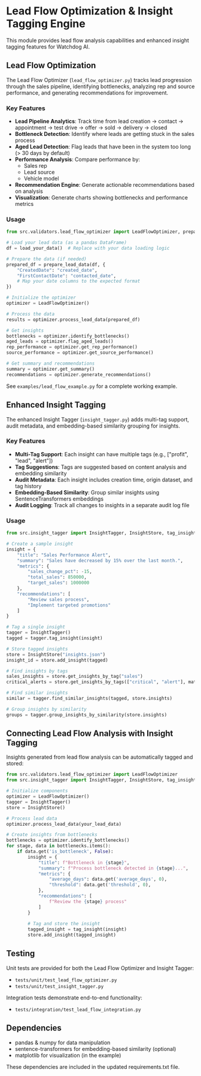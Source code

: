 # Lead Flow Optimization & Insight Tagging Engine

This module provides lead flow analysis capabilities and enhanced insight tagging features for Watchdog AI.

## Lead Flow Optimization

The Lead Flow Optimizer (`lead_flow_optimizer.py`) tracks lead progression through the sales pipeline, identifying bottlenecks, analyzing rep and source performance, and generating recommendations for improvement.

### Key Features

- **Lead Pipeline Analytics**: Track time from lead creation → contact → appointment → test drive → offer → sold → delivery → closed
- **Bottleneck Detection**: Identify where leads are getting stuck in the sales process
- **Aged Lead Detection**: Flag leads that have been in the system too long (> 30 days by default)
- **Performance Analysis**: Compare performance by:
  - Sales rep
  - Lead source
  - Vehicle model
- **Recommendation Engine**: Generate actionable recommendations based on analysis
- **Visualization**: Generate charts showing bottlenecks and performance metrics

### Usage

```python
from src.validators.lead_flow_optimizer import LeadFlowOptimizer, prepare_lead_data

# Load your lead data (as a pandas DataFrame)
df = load_your_data()  # Replace with your data loading logic

# Prepare the data (if needed)
prepared_df = prepare_lead_data(df, {
    "CreatedDate": "created_date",
    "FirstContactDate": "contacted_date",
    # Map your date columns to the expected format
})

# Initialize the optimizer
optimizer = LeadFlowOptimizer()

# Process the data
results = optimizer.process_lead_data(prepared_df)

# Get insights
bottlenecks = optimizer.identify_bottlenecks()
aged_leads = optimizer.flag_aged_leads()
rep_performance = optimizer.get_rep_performance()
source_performance = optimizer.get_source_performance()

# Get summary and recommendations
summary = optimizer.get_summary()
recommendations = optimizer.generate_recommendations()
```

See `examples/lead_flow_example.py` for a complete working example.

## Enhanced Insight Tagging

The enhanced Insight Tagger (`insight_tagger.py`) adds multi-tag support, audit metadata, and embedding-based similarity grouping for insights.

### Key Features

- **Multi-Tag Support**: Each insight can have multiple tags (e.g., ["profit", "lead", "alert"])
- **Tag Suggestions**: Tags are suggested based on content analysis and embedding similarity
- **Audit Metadata**: Each insight includes creation time, origin dataset, and tag history
- **Embedding-Based Similarity**: Group similar insights using SentenceTransformers embeddings
- **Audit Logging**: Track all changes to insights in a separate audit log file

### Usage

```python
from src.insight_tagger import InsightTagger, InsightStore, tag_insight

# Create a sample insight
insight = {
    "title": "Sales Performance Alert",
    "summary": "Sales have decreased by 15% over the last month.",
    "metrics": {
        "sales_change_pct": -15,
        "total_sales": 850000,
        "target_sales": 1000000
    },
    "recommendations": [
        "Review sales process",
        "Implement targeted promotions"
    ]
}

# Tag a single insight
tagger = InsightTagger()
tagged = tagger.tag_insight(insight)

# Store tagged insights
store = InsightStore("insights.json")
insight_id = store.add_insight(tagged)

# Find insights by tags
sales_insights = store.get_insights_by_tag("sales")
critical_alerts = store.get_insights_by_tags(["critical", "alert"], match_all=True)

# Find similar insights
similar = tagger.find_similar_insights(tagged, store.insights)

# Group insights by similarity
groups = tagger.group_insights_by_similarity(store.insights)
```

## Connecting Lead Flow Analysis with Insight Tagging

Insights generated from lead flow analysis can be automatically tagged and stored:

```python
from src.validators.lead_flow_optimizer import LeadFlowOptimizer
from src.insight_tagger import InsightTagger, InsightStore, tag_insight

# Initialize components
optimizer = LeadFlowOptimizer()
tagger = InsightTagger()
store = InsightStore()

# Process lead data
optimizer.process_lead_data(your_lead_data)

# Create insights from bottlenecks
bottlenecks = optimizer.identify_bottlenecks()
for stage, data in bottlenecks.items():
    if data.get('is_bottleneck', False):
        insight = {
            "title": f"Bottleneck in {stage}",
            "summary": f"Process bottleneck detected in {stage}...",
            "metrics": {
                "average_days": data.get('average_days', 0),
                "threshold": data.get('threshold', 0),
            },
            "recommendations": [
                f"Review the {stage} process"
            ]
        }
        
        # Tag and store the insight
        tagged_insight = tag_insight(insight)
        store.add_insight(tagged_insight)
```

## Testing

Unit tests are provided for both the Lead Flow Optimizer and Insight Tagger:

- `tests/unit/test_lead_flow_optimizer.py`
- `tests/unit/test_insight_tagger.py`

Integration tests demonstrate end-to-end functionality:

- `tests/integration/test_lead_flow_integration.py`

## Dependencies

- pandas & numpy for data manipulation
- sentence-transformers for embedding-based similarity (optional)
- matplotlib for visualization (in the example)

These dependencies are included in the updated requirements.txt file.